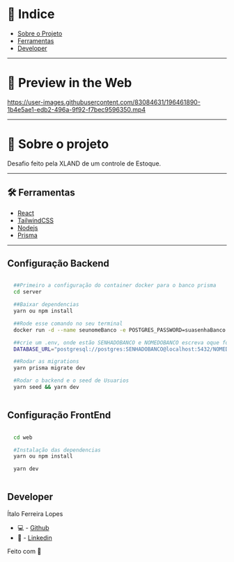 # 🔎 Indice

- [Sobre o Projeto](#-sobre-o-projeto)
- [Ferramentas](#-ferramentas)
- [Developer](#-developer)

---

# 🎉 Preview in the Web

https://user-images.githubusercontent.com/83084631/196461890-1b4e5ae1-edb2-496a-9f92-f7bec9596350.mp4

---

# 📜 Sobre o projeto

Desafio feito pela XLAND de um controle de Estoque.

---

## 🛠 Ferramentas

- [React]()
- [TailwindCSS]()
- [Nodejs]()
- [Prisma]()

---

## Configuração Backend


```bash

  ##Primeiro a configuração do container docker para o banco prisma
  cd server

  ##Baixar dependencias
  yarn ou npm install

  ##Rode esse comando no seu terminal
  docker run -d --name seunomeBanco -e POSTGRES_PASSWORD=suasenhaBanco -p 5432:5432 postgres

  ##crie um .env, onde estão SENHADOBANCO e NOMEDOBANCO escreva oque foi colocado acima
  DATABASE_URL="postgresql://postgres:SENHADOBANCO@localhost:5432/NOMEDOBANCO?schema=public"

  ##Rodar as migrations
  yarn prisma migrate dev

  #Rodar o backend e o seed de Usuarios
  yarn seed && yarn dev
 

```

## Configuração FrontEnd


```bash

  cd web

  #Instalação das dependencias
  yarn ou npm install

  yarn dev
 

```

## Developer

Ítalo Ferreira Lopes

- 💻 - [Github](https://github.com/ItaloFL)
- 📒 - [Linkedin](https://www.linkedin.com/in/italo-ferreira-dev/)

Feito com 💜
